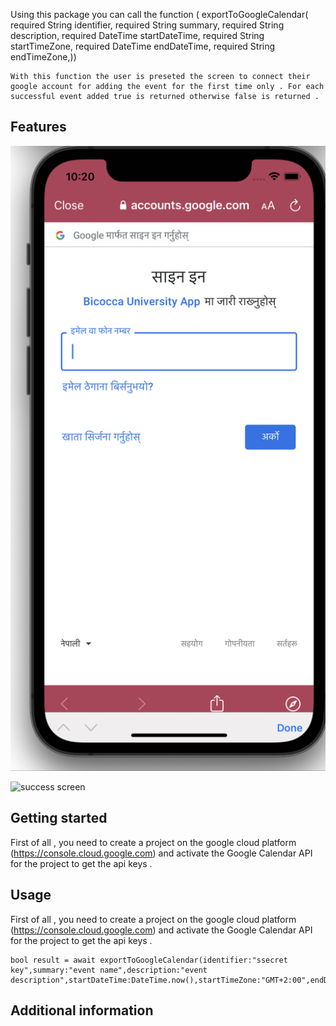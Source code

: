 <!-- 
This README describes the package. If you publish this package to pub.dev,
this README's contents appear on the landing page for your package.

For information about how to write a good package README, see the guide for
[writing package pages](https://dart.dev/guides/libraries/writing-package-pages). 

For general information about developing packages, see the Dart guide for
[creating packages](https://dart.dev/guides/libraries/create-library-packages)
and the Flutter guide for
[developing packages and plugins](https://flutter.dev/developing-packages). 
-->

Using this package you can call the function (
    exportToGoogleCalendar(
    required String identifier,
    required String summary,
    required String description,
    required DateTime startDateTime,
    required String startTimeZone,
    required DateTime endDateTime,
    required String endTimeZone,))

    With this function the user is preseted the screen to connect their google account for adding the event for the first time only . For each successful event added true is returned otherwise false is returned .

## Features

![login screen ](assets/screenshoot_1.png)

![success screen ](assets/screenshoot_2.png)

## Getting started

First of all , you need to create a project on the google cloud platform (https://console.cloud.google.com) and activate the Google Calendar API for the project to get the api keys .

## Usage
First of all , you need to create a project on the google cloud platform (https://console.cloud.google.com) and activate the Google Calendar API for the project to get the api keys .


```
bool result = await exportToGoogleCalendar(identifier:"ssecret key",summary:"event name",description:"event description",startDateTime:DateTime.now(),startTimeZone:"GMT+2:00",endDateTime:DateTime.now().add(Duration(hours:1)),endTimeZone:"GMT+2:00");
```

## Additional information


